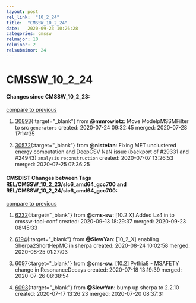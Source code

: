 ```yaml
---
layout: post
rel_link:  "10_2_24"
title:  "CMSSW_10_2_24"
date:   2020-09-23 10:26:28
categories: cmssw
relmajor: 10
relminor: 2
relsubminor: 24
---
```


# CMSSW_10_2_24
#### Changes since CMSSW_10_2_23:
[compare to previous](https://github.com/cms-sw/cmssw/compare/CMSSW_10_2_23...CMSSW_10_2_24)



1. [30893](http://github.com/cms-sw/cmssw/pull/30893){:target="_blank"}  from **@mmrowietz**: Move ModelpMSSMFilter to src `generators`  created: 2020-07-24 09:32:45 merged: 2020-07-28 17:14:35



2. [30572](http://github.com/cms-sw/cmssw/pull/30572){:target="_blank"}  from **@nistefan**: Fixing MET unclustered energy computation and DeepCSV NaN issue (backport of  #29331 and #24943) `analysis`  `reconstruction`  created: 2020-07-07 13:26:53 merged: 2020-07-25 07:36:25



#### CMSDIST Changes between Tags REL/CMSSW_10_2_23/slc6_amd64_gcc700 and REL/CMSSW_10_2_24/slc6_amd64_gcc700:
[compare to previous](https://github.com/cms-sw/cmsdist/compare/REL/CMSSW_10_2_23/slc6_amd64_gcc700...REL/CMSSW_10_2_24/slc6_amd64_gcc700)



1. [6232](http://github.com/cms-sw/cmsdist/pull/6232){:target="_blank"}  from **@cms-sw**: [10.2.X] Added Lz4 in to cmssw-tool-conf created: 2020-09-13 18:29:37 merged: 2020-09-23 08:45:33

2. [6194](http://github.com/cms-sw/cmsdist/pull/6194){:target="_blank"}  from **@SiewYan**: [10_2_X] enabling Sherpa2ShortHepMC in sherpa created: 2020-08-24 10:02:58 merged: 2020-08-25 01:27:03

3. [6097](http://github.com/cms-sw/cmsdist/pull/6097){:target="_blank"}  from **@cms-sw**: [10.2] Pythia8 - MSAFETY change in ResonanceDecays  created: 2020-07-18 13:19:39 merged: 2020-07-26 08:38:54

4. [6093](http://github.com/cms-sw/cmsdist/pull/6093){:target="_blank"}  from **@SiewYan**: bump up sherpa to 2.2.10 created: 2020-07-17 13:26:23 merged: 2020-07-20 08:37:31
